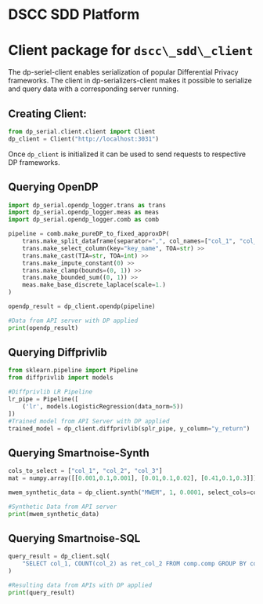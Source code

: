# DSCC SDD Platform




# Client package for `dscc\_sdd\_client`

The dp-seriel-client enables serialization of popular Differential Privacy frameworks.
The client in dp-serializers-client makes it possible to serialize and query data with a corresponding server running.

  
## Creating Client:
```python
from dp_serial.client.client import Client
dp_client = Client("http://localhost:3031")
```
Once `dp_client` is initialized it can be used to send requests to respective DP frameworks.

## Querying OpenDP
```python
import dp_serial.opendp_logger.trans as trans
import dp_serial.opendp_logger.meas as meas
import dp_serial.opendp_logger.comb as comb

pipeline = comb.make_pureDP_to_fixed_approxDP(
    trans.make_split_dataframe(separator=",", col_names=["col_1", "col_2", "col_3"]) >>
    trans.make_select_column(key="key_name", TOA=str) >>
    trans.make_cast(TIA=str, TOA=int) >>
    trans.make_impute_constant(0) >> 
    trans.make_clamp(bounds=(0, 1)) >>
    trans.make_bounded_sum((0, 1)) >>
    meas.make_base_discrete_laplace(scale=1.)
)

opendp_result = dp_client.opendp(pipeline)

#Data from API server with DP applied
print(opendp_result)
```

## Querying Diffprivlib
```python
from sklearn.pipeline import Pipeline
from diffprivlib import models

#Diffprivlib LR Pipeline 
lr_pipe = Pipeline([
    ('lr', models.LogisticRegression(data_norm=5))
])
#Trained model from API Server with DP applied
trained_model = dp_client.diffprivlib(splr_pipe, y_column="y_return") 
```

## Querying Smartnoise-Synth
```python
cols_to_select = ["col_1", "col_2", "col_3"]
mat = numpy.array([[0.001,0.1,0.001], [0.01,0.1,0.02], [0.41,0.1,0.3]])

mwem_synthetic_data = dp_client.synth("MWEM", 1, 0.0001, select_cols=cols_to_select, mul_matrix=mat)

#Synthetic Data from API server
print(mwem_synthetic_data)
```

## Querying Smartnoise-SQL

```python
query_result = dp_client.sql(
    "SELECT col_1, COUNT(col_2) as ret_col_2 FROM comp.comp GROUP BY col_3", 1,0.0001
)

#Resulting data from APIs with DP applied
print(query_result)
```
